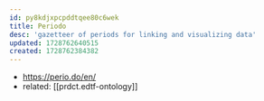 ```yaml
---
id: py8kdjxpcpddtqee80c6wek
title: Periodo
desc: 'gazetteer of periods for linking and visualizing data'
updated: 1728762640515
created: 1728762384382
---
```


- https://perio.do/en/
- related: [[prdct.edtf-ontology]]